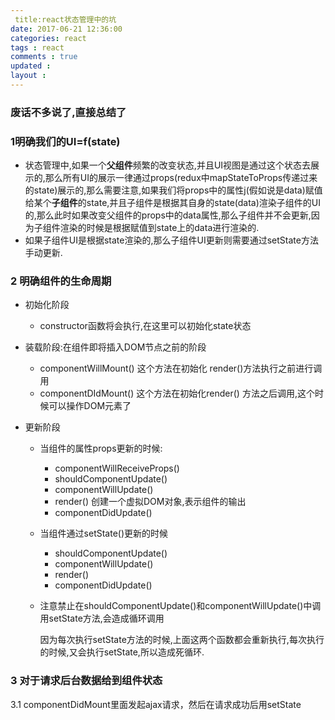 ```yaml
---
 title:react状态管理中的坑
date: 2017-06-21 12:36:00
categories: react
tags : react
comments : true 
updated : 
layout : 
---
```


### 废话不多说了,直接总结了

### 1明确我们的UI=f(state) 

* 状态管理中,如果一个**父组件**频繁的改变状态,并且UI视图是通过这个状态去展示的,那么所有UI的展示一律通过props(redux中mapStateToProps传递过来的state)展示的,那么需要注意,如果我们将props中的属性j(假如说是data)赋值给某个**子组件**的state,并且子组件是根据其自身的state(data)渲染子组件的UI的,那么此时如果改变父组件的props中的data属性,那么子组件并不会更新,因为子组件渲染的时候是根据赋值到state上的data进行渲染的.
* 如果子组件UI是根据state渲染的,那么子组件UI更新则需要通过setState方法手动更新.

### 2 明确组件的生命周期

* 初始化阶段

  * constructor函数将会执行,在这里可以初始化state状态

* 装载阶段:在组件即将插入DOM节点之前的阶段

  * componentWillMount() 这个方法在初始化  render()方法执行之前进行调用
  * componentDIdMount() 这个方法在初始化render() 方法之后调用,这个时候可以操作DOM元素了

* 更新阶段

  * 当组件的属性props更新的时候:

    * componentWillReceiveProps()
    * shouldComponentUpdate()
    * componentWillUpdate()
    * render()   创建一个虚拟DOM对象,表示组件的输出
    * componentDidUpdate()

  * 当组件通过setState()更新的时候

    * shouldComponentUpdate()
    * componentWillUpdate()
    * render()
    * componentDidUpdate()

  * 注意禁止在shouldComponentUpdate()和componentWillUpdate()中调用setState方法,会造成循环调用

    因为每次执行setState方法的时候,上面这两个函数都会重新执行,每次执行的时候,又会执行setState,所以造成死循环.

### 3  对于请求后台数据给到组件状态 

3.1 componentDidMount里面发起ajax请求，然后在请求成功后用setState